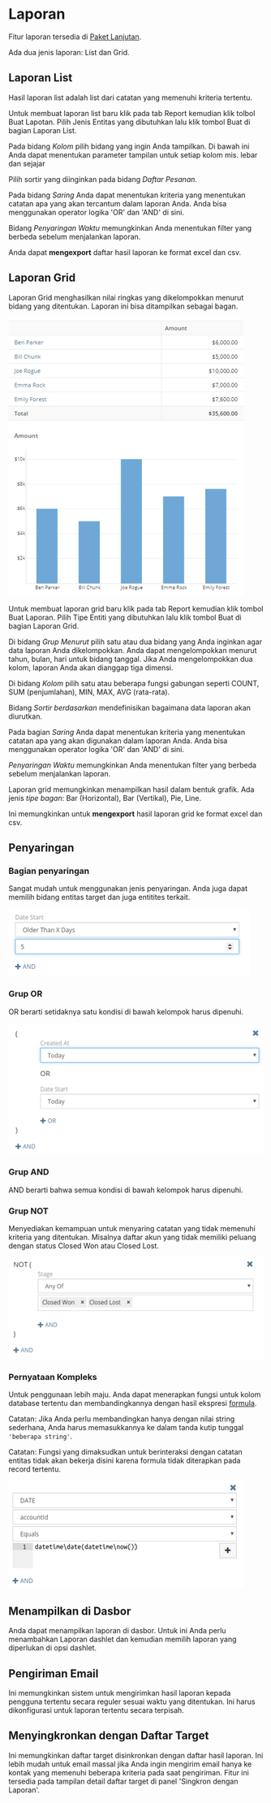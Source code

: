 # Laporan

Fitur laporan tersedia di [Paket Lanjutan](https://www.espocrm.com/extensions/advanced-pack/).

Ada dua jenis laporan: List dan Grid.

## Laporan List

Hasil laporan list adalah list dari catatan yang memenuhi kriteria tertentu.

Untuk membuat laporan list baru klik pada tab Report kemudian klik tolbol Buat Lapotan. Pilih Jenis Entitas yang dibutuhkan lalu klik tombol Buat di bagian Laporan List.

Pada bidang _Kolom_ pilih bidang yang ingin Anda tampilkan. Di bawah ini Anda dapat menentukan parameter tampilan untuk setiap kolom mis. lebar dan sejajar

Pilih sortir yang diinginkan pada bidang _Daftar Pesanan_. 

Pada bidang _Saring_ Anda dapat menentukan kriteria yang menentukan catatan apa yang akan tercantum dalam laporan Anda. Anda bisa menggunakan operator logika 'OR' dan 'AND' di sini.

Bidang _Penyaringan Waktu_ memungkinkan Anda menentukan filter yang berbeda sebelum menjalankan laporan.

Anda dapat __mengexport__ daftar hasil laporan ke format excel dan csv.

## Laporan Grid

Laporan Grid menghasilkan nilai ringkas yang dikelompokkan menurut bidang yang ditentukan. Laporan ini bisa ditampilkan sebagai bagan.

![Laporan Grid](https://raw.githubusercontent.com/espocrm/documentation/master/docs/_static/images/user-guide/reports/grid.png)

Untuk membuat laporan grid baru klik pada tab Report kemudian klik tombol Buat Laporan. Pilih Tipe Entiti yang dibutuhkan lalu klik tombol Buat di bagian Laporan Grid.

Di bidang _Grup Menurut_ pilih satu atau dua bidang yang Anda inginkan agar data laporan Anda dikelompokkan. Anda dapat mengelompokkan menurut tahun, bulan, hari untuk bidang tanggal. Jika Anda mengelompokkan dua kolom, laporan Anda akan dianggap tiga dimensi.

Di bidang _Kolom_ pilih satu atau beberapa fungsi gabungan seperti COUNT, SUM (penjumlahan), MIN, MAX, AVG (rata-rata).

Bidang _Sortir berdasarkan_ mendefinisikan bagaimana data laporan akan diurutkan.

Pada bagian _Saring_ Anda dapat menentukan kriteria yang menentukan catatan apa yang akan digunakan dalam laporan Anda. Anda bisa menggunakan operator logika 'OR' dan 'AND' di sini.

_Penyaringan Waktu_ memungkinkan Anda menentukan filter yang berbeda sebelum menjalankan laporan.

Laporan grid memungkinkan menampilkan hasil dalam bentuk grafik. Ada jenis _tipe bagan_: Bar (Horizontal), Bar (Vertikal), Pie, Line.

Ini memungkinkan untuk __mengexport__ hasil laporan grid ke format excel dan csv.

## Penyaringan

### Bagian penyaringan

Sangat mudah untuk menggunakan jenis penyaringan. Anda juga dapat memilih bidang entitas target dan juga entitites terkait.

![Bagian penyaringan](https://raw.githubusercontent.com/espocrm/documentation/master/docs/_static/images/user-guide/reports/filter-field.png)

### Grup OR

OR berarti setidaknya satu kondisi di bawah kelompok harus dipenuhi.

![Grup OR](https://raw.githubusercontent.com/espocrm/documentation/master/docs/_static/images/user-guide/reports/filter-or.png)

### Grup AND

AND berarti bahwa semua kondisi di bawah kelompok harus dipenuhi.

### Grup NOT

Menyediakan kemampuan untuk menyaring catatan yang tidak memenuhi kriteria yang ditentukan. Misalnya daftar akun yang tidak memiliki peluang dengan status Closed Won atau Closed Lost.

![Grup NOT](https://raw.githubusercontent.com/espocrm/documentation/master/docs/_static/images/user-guide/reports/filter-not.png)

### Pernyataan Kompleks

Untuk penggunaan lebih maju. Anda dapat menerapkan fungsi untuk kolom database tertentu dan membandingkannya dengan hasil ekspresi [formula](../administration/formula.md).

Catatan: Jika Anda perlu membandingkan hanya dengan nilai string sederhana, Anda harus memasukkannya ke dalam tanda kutip tunggal `'beberapa string'`.

Catatan: Fungsi yang dimaksudkan untuk berinteraksi dengan catatan entitas tidak akan bekerja disini karena formula tidak diterapkan pada record tertentu.

![Penyaringan Pernyataan Kompleks](https://raw.githubusercontent.com/espocrm/documentation/master/docs/_static/images/user-guide/reports/filter-complex.png)

## Menampilkan di Dasbor

Anda dapat menampilkan laporan di dasbor. Untuk ini Anda perlu menambahkan Laporan dashlet dan kemudian memilih laporan yang diperlukan di opsi dashlet.

## Pengiriman Email

Ini memungkinkan sistem untuk mengirimkan hasil laporan kepada pengguna tertentu secara reguler sesuai waktu yang ditentukan. Ini harus dikonfigurasi untuk laporan tertentu secara terpisah.

## Menyingkronkan dengan Daftar Target

Ini memungkinkan daftar target disinkronkan dengan daftar hasil laporan. Ini lebih mudah untuk email massal jika Anda ingin mengirim email hanya ke kontak yang memenuhi beberapa kriteria pada saat pengiriman. Fitur ini tersedia pada tampilan detail daftar target di panel 'Singkron dengan Laporan'.
